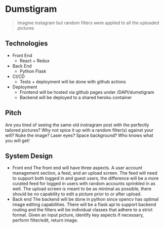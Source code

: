 # Dumstigram
> Imagine instagram but random filters were applied to all the uploaded pictures

## Technologies
  - Front End
    - React + Redux
  - Back End
    - Python Flask
  - CI/CD
    - Tests + deployment will be done with github actions
  - Deployment
    - Frontend will be hosted via github pages under /DAPI/dumstigram
    - Backend will be deployed to a shared heroku container

## Pitch
  Are you tired of seeing the same old instragram post with the perfectly tailored pictures? Why not spice it up with a random filter(s) against your will? Nuke the image? Laser eyes? Space background? Who knows what you will get!

## System Design
  - Front end
    The front end will have three aspects. A user account management section, a feed, and an upload screen. The feed will need to support both logged in and guest users, the difference will be a more curated feed for logged in users with random accounts sprinkled in as well. The upload screen is meant to be as minimal as possible, there should be no capability to edit a picture prior to or after upload.
  - Back end
    The backend will be done in python since opencv has optimal image editing capabilities. There will be a flask api to support backend routing and the filters will be individual classes that adhere to a strict format. Given an input picture, identify key aspects if necessary, perform filter/edit, return image.
